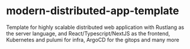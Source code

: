 # modern-distributed-app-template
Template for highly scalable distributed web application with Rustlang as the server language, and React/Typescript/NextJS as the frontend, Kubernetes and pulumi for infra, ArgoCD for the gitops and many more

